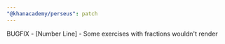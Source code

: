 ```yaml
---
"@khanacademy/perseus": patch
---
```


BUGFIX - [Number Line] - Some exercises with fractions wouldn't render

